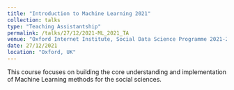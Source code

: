 ```yaml
---
title: "Introduction to Machine Learning 2021"
collection: talks
type: "Teaching Assistantship"
permalink: /talks/27/12/2021-ML_2021_TA
venue: "Oxford Internet Institute, Social Data Science Programme 2021-2022"
date: 27/12/2021
location: "Oxford, UK"
---
```


This course focuses on building the core understanding and implementation of Machine Learning methods for the social sciences.
